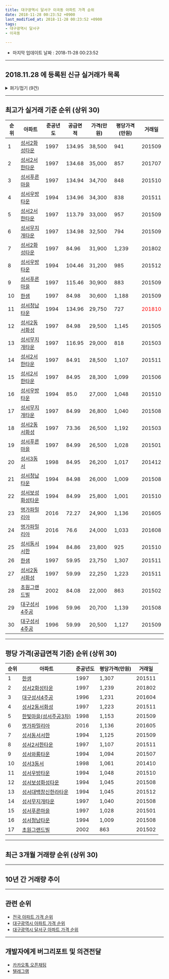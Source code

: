 ```yaml
---
title: 대구광역시 달서구 이곡동 아파트 가격 순위
date: 2018-11-28 00:23:52 +0900
last_modified_at: 2018-11-28 00:23:52 +0900
tags:
- 대구광역시 달서구
- 이곡동

---
```


* 마지막 업데이트 날짜 : 2018-11-28 00:23:52

---

## 2018.11.28 에 등록된 신규 실거래가 목록

<details>
<summary>펴기/접기 (9건)</summary>
<div markdown="1">

|아파트|준공년도|공급면적|가격(만원)|평당가격(만원)|거래일|
|---|---|---|---|---|---|
|[성서보성화성타운](https://search.naver.com/search.naver?query=%EB%8C%80%EA%B5%AC%EA%B4%91%EC%97%AD%EC%8B%9C+%EB%8B%AC%EC%84%9C%EA%B5%AC+%EC%9D%B4%EA%B3%A1%EB%8F%99+%EC%84%B1%EC%84%9C%EB%B3%B4%EC%84%B1%ED%99%94%EC%84%B1%ED%83%80%EC%9A%B4)|1994|59.95|15,600|858|<span style="color:red">201811</span>|
|[성서우방타운](https://search.naver.com/search.naver?query=%EB%8C%80%EA%B5%AC%EA%B4%91%EC%97%AD%EC%8B%9C+%EB%8B%AC%EC%84%9C%EA%B5%AC+%EC%9D%B4%EA%B3%A1%EB%8F%99+%EC%84%B1%EC%84%9C%EC%9A%B0%EB%B0%A9%ED%83%80%EC%9A%B4)|1994|85.0|24,900|966|<span style="color:red">201811</span>|
|[한샘](https://search.naver.com/search.naver?query=%EB%8C%80%EA%B5%AC%EA%B4%91%EC%97%AD%EC%8B%9C+%EB%8B%AC%EC%84%9C%EA%B5%AC+%EC%9D%B4%EA%B3%A1%EB%8F%99+%ED%95%9C%EC%83%98)|1997|84.98|25,500|990|<span style="color:red">201810</span>|
|[성서2동서화성](https://search.naver.com/search.naver?query=%EB%8C%80%EA%B5%AC%EA%B4%91%EC%97%AD%EC%8B%9C+%EB%8B%AC%EC%84%9C%EA%B5%AC+%EC%9D%B4%EA%B3%A1%EB%8F%99+%EC%84%B1%EC%84%9C2%EB%8F%99%EC%84%9C%ED%99%94%EC%84%B1)|1997|59.99|19,100|1,050|<span style="color:red">201810</span>|
|[한빛마을(성서주공3차)](https://search.naver.com/search.naver?query=%EB%8C%80%EA%B5%AC%EA%B4%91%EC%97%AD%EC%8B%9C+%EB%8B%AC%EC%84%9C%EA%B5%AC+%EC%9D%B4%EA%B3%A1%EB%8F%99+%ED%95%9C%EB%B9%9B%EB%A7%88%EC%9D%84%28%EC%84%B1%EC%84%9C%EC%A3%BC%EA%B3%B53%EC%B0%A8%29)|1998|59.99|17,400|957|<span style="color:red">201810</span>|
|[성서3동서](https://search.naver.com/search.naver?query=%EB%8C%80%EA%B5%AC%EA%B4%91%EC%97%AD%EC%8B%9C+%EB%8B%AC%EC%84%9C%EA%B5%AC+%EC%9D%B4%EA%B3%A1%EB%8F%99+%EC%84%B1%EC%84%9C3%EB%8F%99%EC%84%9C)|1998|59.98|18,000|990|<span style="color:red">201810</span>|
|[성서동서서한](https://search.naver.com/search.naver?query=%EB%8C%80%EA%B5%AC%EA%B4%91%EC%97%AD%EC%8B%9C+%EB%8B%AC%EC%84%9C%EA%B5%AC+%EC%9D%B4%EA%B3%A1%EB%8F%99+%EC%84%B1%EC%84%9C%EB%8F%99%EC%84%9C%EC%84%9C%ED%95%9C)|1994|56.34|14,800|866|<span style="color:red">201810</span>|
|[한빛마을(성서주공3차)](https://search.naver.com/search.naver?query=%EB%8C%80%EA%B5%AC%EA%B4%91%EC%97%AD%EC%8B%9C+%EB%8B%AC%EC%84%9C%EA%B5%AC+%EC%9D%B4%EA%B3%A1%EB%8F%99+%ED%95%9C%EB%B9%9B%EB%A7%88%EC%9D%84%28%EC%84%B1%EC%84%9C%EC%A3%BC%EA%B3%B53%EC%B0%A8%29)|1998|59.99|15,470|850|<span style="color:red">201810</span>|
|[한샘](https://search.naver.com/search.naver?query=%EB%8C%80%EA%B5%AC%EA%B4%91%EC%97%AD%EC%8B%9C+%EB%8B%AC%EC%84%9C%EA%B5%AC+%EC%9D%B4%EA%B3%A1%EB%8F%99+%ED%95%9C%EC%83%98)|1997|59.95|19,300|1,062|<span style="color:red">201810</span>|


</div>
</details>

---

## 최고가 실거래 기준 순위 (상위 30)


|순위|아파트|준공년도|공급면적|가격(만원)|평당가격(만원)|거래일|
|---|---|---|---|---|---|---|
|1|[성서2화성타운](https://search.naver.com/search.naver?query=%EB%8C%80%EA%B5%AC%EA%B4%91%EC%97%AD%EC%8B%9C+%EB%8B%AC%EC%84%9C%EA%B5%AC+%EC%9D%B4%EA%B3%A1%EB%8F%99+%EC%84%B1%EC%84%9C2%ED%99%94%EC%84%B1%ED%83%80%EC%9A%B4)|1997|134.95|38,500|941|201509|
|2|[성서2서한타운](https://search.naver.com/search.naver?query=%EB%8C%80%EA%B5%AC%EA%B4%91%EC%97%AD%EC%8B%9C+%EB%8B%AC%EC%84%9C%EA%B5%AC+%EC%9D%B4%EA%B3%A1%EB%8F%99+%EC%84%B1%EC%84%9C2%EC%84%9C%ED%95%9C%ED%83%80%EC%9A%B4)|1997|134.68|35,000|857|201707|
|3|[성서푸른마을](https://search.naver.com/search.naver?query=%EB%8C%80%EA%B5%AC%EA%B4%91%EC%97%AD%EC%8B%9C+%EB%8B%AC%EC%84%9C%EA%B5%AC+%EC%9D%B4%EA%B3%A1%EB%8F%99+%EC%84%B1%EC%84%9C%ED%91%B8%EB%A5%B8%EB%A7%88%EC%9D%84)|1997|134.94|34,700|848|201510|
|4|[성서우방타운](https://search.naver.com/search.naver?query=%EB%8C%80%EA%B5%AC%EA%B4%91%EC%97%AD%EC%8B%9C+%EB%8B%AC%EC%84%9C%EA%B5%AC+%EC%9D%B4%EA%B3%A1%EB%8F%99+%EC%84%B1%EC%84%9C%EC%9A%B0%EB%B0%A9%ED%83%80%EC%9A%B4)|1994|134.96|34,300|838|201511|
|5|[성서2서한타운](https://search.naver.com/search.naver?query=%EB%8C%80%EA%B5%AC%EA%B4%91%EC%97%AD%EC%8B%9C+%EB%8B%AC%EC%84%9C%EA%B5%AC+%EC%9D%B4%EA%B3%A1%EB%8F%99+%EC%84%B1%EC%84%9C2%EC%84%9C%ED%95%9C%ED%83%80%EC%9A%B4)|1997|113.79|33,000|957|201509|
|6|[성서무지개타운](https://search.naver.com/search.naver?query=%EB%8C%80%EA%B5%AC%EA%B4%91%EC%97%AD%EC%8B%9C+%EB%8B%AC%EC%84%9C%EA%B5%AC+%EC%9D%B4%EA%B3%A1%EB%8F%99+%EC%84%B1%EC%84%9C%EB%AC%B4%EC%A7%80%EA%B0%9C%ED%83%80%EC%9A%B4)|1997|134.98|32,500|794|201509|
|7|[성서2화성타운](https://search.naver.com/search.naver?query=%EB%8C%80%EA%B5%AC%EA%B4%91%EC%97%AD%EC%8B%9C+%EB%8B%AC%EC%84%9C%EA%B5%AC+%EC%9D%B4%EA%B3%A1%EB%8F%99+%EC%84%B1%EC%84%9C2%ED%99%94%EC%84%B1%ED%83%80%EC%9A%B4)|1997|84.96|31,900|1,239|201802|
|8|[성서우방타운](https://search.naver.com/search.naver?query=%EB%8C%80%EA%B5%AC%EA%B4%91%EC%97%AD%EC%8B%9C+%EB%8B%AC%EC%84%9C%EA%B5%AC+%EC%9D%B4%EA%B3%A1%EB%8F%99+%EC%84%B1%EC%84%9C%EC%9A%B0%EB%B0%A9%ED%83%80%EC%9A%B4)|1994|104.46|31,200|985|201512|
|9|[성서푸른마을](https://search.naver.com/search.naver?query=%EB%8C%80%EA%B5%AC%EA%B4%91%EC%97%AD%EC%8B%9C+%EB%8B%AC%EC%84%9C%EA%B5%AC+%EC%9D%B4%EA%B3%A1%EB%8F%99+%EC%84%B1%EC%84%9C%ED%91%B8%EB%A5%B8%EB%A7%88%EC%9D%84)|1997|115.46|30,900|883|201509|
|10|[한샘](https://search.naver.com/search.naver?query=%EB%8C%80%EA%B5%AC%EA%B4%91%EC%97%AD%EC%8B%9C+%EB%8B%AC%EC%84%9C%EA%B5%AC+%EC%9D%B4%EA%B3%A1%EB%8F%99+%ED%95%9C%EC%83%98)|1997|84.98|30,600|1,188|201509|
|11|[성서청남타운](https://search.naver.com/search.naver?query=%EB%8C%80%EA%B5%AC%EA%B4%91%EC%97%AD%EC%8B%9C+%EB%8B%AC%EC%84%9C%EA%B5%AC+%EC%9D%B4%EA%B3%A1%EB%8F%99+%EC%84%B1%EC%84%9C%EC%B2%AD%EB%82%A8%ED%83%80%EC%9A%B4)|1994|134.96|29,750|727|<span style="color:red">201810</span>|
|12|[성서2동서화성](https://search.naver.com/search.naver?query=%EB%8C%80%EA%B5%AC%EA%B4%91%EC%97%AD%EC%8B%9C+%EB%8B%AC%EC%84%9C%EA%B5%AC+%EC%9D%B4%EA%B3%A1%EB%8F%99+%EC%84%B1%EC%84%9C2%EB%8F%99%EC%84%9C%ED%99%94%EC%84%B1)|1997|84.98|29,500|1,145|201505|
|13|[성서무지개타운](https://search.naver.com/search.naver?query=%EB%8C%80%EA%B5%AC%EA%B4%91%EC%97%AD%EC%8B%9C+%EB%8B%AC%EC%84%9C%EA%B5%AC+%EC%9D%B4%EA%B3%A1%EB%8F%99+%EC%84%B1%EC%84%9C%EB%AC%B4%EC%A7%80%EA%B0%9C%ED%83%80%EC%9A%B4)|1997|116.95|29,000|818|201503|
|14|[성서2서한타운](https://search.naver.com/search.naver?query=%EB%8C%80%EA%B5%AC%EA%B4%91%EC%97%AD%EC%8B%9C+%EB%8B%AC%EC%84%9C%EA%B5%AC+%EC%9D%B4%EA%B3%A1%EB%8F%99+%EC%84%B1%EC%84%9C2%EC%84%9C%ED%95%9C%ED%83%80%EC%9A%B4)|1997|84.91|28,500|1,107|201511|
|15|[성서2서한타운](https://search.naver.com/search.naver?query=%EB%8C%80%EA%B5%AC%EA%B4%91%EC%97%AD%EC%8B%9C+%EB%8B%AC%EC%84%9C%EA%B5%AC+%EC%9D%B4%EA%B3%A1%EB%8F%99+%EC%84%B1%EC%84%9C2%EC%84%9C%ED%95%9C%ED%83%80%EC%9A%B4)|1997|84.95|28,300|1,099|201506|
|16|[성서우방타운](https://search.naver.com/search.naver?query=%EB%8C%80%EA%B5%AC%EA%B4%91%EC%97%AD%EC%8B%9C+%EB%8B%AC%EC%84%9C%EA%B5%AC+%EC%9D%B4%EA%B3%A1%EB%8F%99+%EC%84%B1%EC%84%9C%EC%9A%B0%EB%B0%A9%ED%83%80%EC%9A%B4)|1994|85.0|27,000|1,048|201510|
|17|[성서무지개타운](https://search.naver.com/search.naver?query=%EB%8C%80%EA%B5%AC%EA%B4%91%EC%97%AD%EC%8B%9C+%EB%8B%AC%EC%84%9C%EA%B5%AC+%EC%9D%B4%EA%B3%A1%EB%8F%99+%EC%84%B1%EC%84%9C%EB%AC%B4%EC%A7%80%EA%B0%9C%ED%83%80%EC%9A%B4)|1997|84.99|26,800|1,040|201508|
|18|[성서2동서화성](https://search.naver.com/search.naver?query=%EB%8C%80%EA%B5%AC%EA%B4%91%EC%97%AD%EC%8B%9C+%EB%8B%AC%EC%84%9C%EA%B5%AC+%EC%9D%B4%EA%B3%A1%EB%8F%99+%EC%84%B1%EC%84%9C2%EB%8F%99%EC%84%9C%ED%99%94%EC%84%B1)|1997|73.36|26,500|1,192|201503|
|19|[성서푸른마을](https://search.naver.com/search.naver?query=%EB%8C%80%EA%B5%AC%EA%B4%91%EC%97%AD%EC%8B%9C+%EB%8B%AC%EC%84%9C%EA%B5%AC+%EC%9D%B4%EA%B3%A1%EB%8F%99+%EC%84%B1%EC%84%9C%ED%91%B8%EB%A5%B8%EB%A7%88%EC%9D%84)|1997|84.99|26,500|1,028|201501|
|20|[성서3동서](https://search.naver.com/search.naver?query=%EB%8C%80%EA%B5%AC%EA%B4%91%EC%97%AD%EC%8B%9C+%EB%8B%AC%EC%84%9C%EA%B5%AC+%EC%9D%B4%EA%B3%A1%EB%8F%99+%EC%84%B1%EC%84%9C3%EB%8F%99%EC%84%9C)|1998|84.95|26,200|1,017|201412|
|21|[성서청남타운](https://search.naver.com/search.naver?query=%EB%8C%80%EA%B5%AC%EA%B4%91%EC%97%AD%EC%8B%9C+%EB%8B%AC%EC%84%9C%EA%B5%AC+%EC%9D%B4%EA%B3%A1%EB%8F%99+%EC%84%B1%EC%84%9C%EC%B2%AD%EB%82%A8%ED%83%80%EC%9A%B4)|1994|84.98|26,000|1,009|201508|
|22|[성서보성화성타운](https://search.naver.com/search.naver?query=%EB%8C%80%EA%B5%AC%EA%B4%91%EC%97%AD%EC%8B%9C+%EB%8B%AC%EC%84%9C%EA%B5%AC+%EC%9D%B4%EA%B3%A1%EB%8F%99+%EC%84%B1%EC%84%9C%EB%B3%B4%EC%84%B1%ED%99%94%EC%84%B1%ED%83%80%EC%9A%B4)|1994|84.99|25,800|1,001|201510|
|23|[명가파밀리아](https://search.naver.com/search.naver?query=%EB%8C%80%EA%B5%AC%EA%B4%91%EC%97%AD%EC%8B%9C+%EB%8B%AC%EC%84%9C%EA%B5%AC+%EC%9D%B4%EA%B3%A1%EB%8F%99+%EB%AA%85%EA%B0%80%ED%8C%8C%EB%B0%80%EB%A6%AC%EC%95%84)|2016|72.27|24,900|1,136|201605|
|24|[명가파밀리아](https://search.naver.com/search.naver?query=%EB%8C%80%EA%B5%AC%EA%B4%91%EC%97%AD%EC%8B%9C+%EB%8B%AC%EC%84%9C%EA%B5%AC+%EC%9D%B4%EA%B3%A1%EB%8F%99+%EB%AA%85%EA%B0%80%ED%8C%8C%EB%B0%80%EB%A6%AC%EC%95%84)|2016|76.6|24,000|1,033|201608|
|25|[성서동서서한](https://search.naver.com/search.naver?query=%EB%8C%80%EA%B5%AC%EA%B4%91%EC%97%AD%EC%8B%9C+%EB%8B%AC%EC%84%9C%EA%B5%AC+%EC%9D%B4%EA%B3%A1%EB%8F%99+%EC%84%B1%EC%84%9C%EB%8F%99%EC%84%9C%EC%84%9C%ED%95%9C)|1994|84.86|23,800|925|201510|
|26|[한샘](https://search.naver.com/search.naver?query=%EB%8C%80%EA%B5%AC%EA%B4%91%EC%97%AD%EC%8B%9C+%EB%8B%AC%EC%84%9C%EA%B5%AC+%EC%9D%B4%EA%B3%A1%EB%8F%99+%ED%95%9C%EC%83%98)|1997|59.95|23,750|1,307|201511|
|27|[성서2동서화성](https://search.naver.com/search.naver?query=%EB%8C%80%EA%B5%AC%EA%B4%91%EC%97%AD%EC%8B%9C+%EB%8B%AC%EC%84%9C%EA%B5%AC+%EC%9D%B4%EA%B3%A1%EB%8F%99+%EC%84%B1%EC%84%9C2%EB%8F%99%EC%84%9C%ED%99%94%EC%84%B1)|1997|59.99|22,250|1,223|201511|
|28|[초원그랜드빌](https://search.naver.com/search.naver?query=%EB%8C%80%EA%B5%AC%EA%B4%91%EC%97%AD%EC%8B%9C+%EB%8B%AC%EC%84%9C%EA%B5%AC+%EC%9D%B4%EA%B3%A1%EB%8F%99+%EC%B4%88%EC%9B%90%EA%B7%B8%EB%9E%9C%EB%93%9C%EB%B9%8C)|2002|84.08|22,000|863|201502|
|29|[대구성서4주공](https://search.naver.com/search.naver?query=%EB%8C%80%EA%B5%AC%EA%B4%91%EC%97%AD%EC%8B%9C+%EB%8B%AC%EC%84%9C%EA%B5%AC+%EC%9D%B4%EA%B3%A1%EB%8F%99+%EB%8C%80%EA%B5%AC%EC%84%B1%EC%84%9C4%EC%A3%BC%EA%B3%B5)|1996|59.96|20,700|1,139|201508|
|30|[대구성서4주공](https://search.naver.com/search.naver?query=%EB%8C%80%EA%B5%AC%EA%B4%91%EC%97%AD%EC%8B%9C+%EB%8B%AC%EC%84%9C%EA%B5%AC+%EC%9D%B4%EA%B3%A1%EB%8F%99+%EB%8C%80%EA%B5%AC%EC%84%B1%EC%84%9C4%EC%A3%BC%EA%B3%B5)|1996|59.99|20,500|1,127|201509|


---

## 평당 가격(공급면적 기준) 순위 (상위 30)


|순위|아파트|준공년도|평당가격(만원)|거래일|
|---|---|---|---|---|
|1|[한샘](https://search.naver.com/search.naver?query=%EB%8C%80%EA%B5%AC%EA%B4%91%EC%97%AD%EC%8B%9C+%EB%8B%AC%EC%84%9C%EA%B5%AC+%EC%9D%B4%EA%B3%A1%EB%8F%99+%ED%95%9C%EC%83%98)|1997|1,307|201511|
|2|[성서2화성타운](https://search.naver.com/search.naver?query=%EB%8C%80%EA%B5%AC%EA%B4%91%EC%97%AD%EC%8B%9C+%EB%8B%AC%EC%84%9C%EA%B5%AC+%EC%9D%B4%EA%B3%A1%EB%8F%99+%EC%84%B1%EC%84%9C2%ED%99%94%EC%84%B1%ED%83%80%EC%9A%B4)|1997|1,239|201802|
|3|[대구성서4주공](https://search.naver.com/search.naver?query=%EB%8C%80%EA%B5%AC%EA%B4%91%EC%97%AD%EC%8B%9C+%EB%8B%AC%EC%84%9C%EA%B5%AC+%EC%9D%B4%EA%B3%A1%EB%8F%99+%EB%8C%80%EA%B5%AC%EC%84%B1%EC%84%9C4%EC%A3%BC%EA%B3%B5)|1996|1,231|201604|
|4|[성서2동서화성](https://search.naver.com/search.naver?query=%EB%8C%80%EA%B5%AC%EA%B4%91%EC%97%AD%EC%8B%9C+%EB%8B%AC%EC%84%9C%EA%B5%AC+%EC%9D%B4%EA%B3%A1%EB%8F%99+%EC%84%B1%EC%84%9C2%EB%8F%99%EC%84%9C%ED%99%94%EC%84%B1)|1997|1,223|201511|
|5|[한빛마을(성서주공3차)](https://search.naver.com/search.naver?query=%EB%8C%80%EA%B5%AC%EA%B4%91%EC%97%AD%EC%8B%9C+%EB%8B%AC%EC%84%9C%EA%B5%AC+%EC%9D%B4%EA%B3%A1%EB%8F%99+%ED%95%9C%EB%B9%9B%EB%A7%88%EC%9D%84%28%EC%84%B1%EC%84%9C%EC%A3%BC%EA%B3%B53%EC%B0%A8%29)|1998|1,153|201509|
|6|[명가파밀리아](https://search.naver.com/search.naver?query=%EB%8C%80%EA%B5%AC%EA%B4%91%EC%97%AD%EC%8B%9C+%EB%8B%AC%EC%84%9C%EA%B5%AC+%EC%9D%B4%EA%B3%A1%EB%8F%99+%EB%AA%85%EA%B0%80%ED%8C%8C%EB%B0%80%EB%A6%AC%EC%95%84)|2016|1,136|201605|
|7|[성서동서서한](https://search.naver.com/search.naver?query=%EB%8C%80%EA%B5%AC%EA%B4%91%EC%97%AD%EC%8B%9C+%EB%8B%AC%EC%84%9C%EA%B5%AC+%EC%9D%B4%EA%B3%A1%EB%8F%99+%EC%84%B1%EC%84%9C%EB%8F%99%EC%84%9C%EC%84%9C%ED%95%9C)|1994|1,125|201509|
|8|[성서2서한타운](https://search.naver.com/search.naver?query=%EB%8C%80%EA%B5%AC%EA%B4%91%EC%97%AD%EC%8B%9C+%EB%8B%AC%EC%84%9C%EA%B5%AC+%EC%9D%B4%EA%B3%A1%EB%8F%99+%EC%84%B1%EC%84%9C2%EC%84%9C%ED%95%9C%ED%83%80%EC%9A%B4)|1997|1,107|201511|
|9|[성서와룡타운](https://search.naver.com/search.naver?query=%EB%8C%80%EA%B5%AC%EA%B4%91%EC%97%AD%EC%8B%9C+%EB%8B%AC%EC%84%9C%EA%B5%AC+%EC%9D%B4%EA%B3%A1%EB%8F%99+%EC%84%B1%EC%84%9C%EC%99%80%EB%A3%A1%ED%83%80%EC%9A%B4)|1994|1,094|201507|
|10|[성서3동서](https://search.naver.com/search.naver?query=%EB%8C%80%EA%B5%AC%EA%B4%91%EC%97%AD%EC%8B%9C+%EB%8B%AC%EC%84%9C%EA%B5%AC+%EC%9D%B4%EA%B3%A1%EB%8F%99+%EC%84%B1%EC%84%9C3%EB%8F%99%EC%84%9C)|1998|1,061|201410|
|11|[성서우방타운](https://search.naver.com/search.naver?query=%EB%8C%80%EA%B5%AC%EA%B4%91%EC%97%AD%EC%8B%9C+%EB%8B%AC%EC%84%9C%EA%B5%AC+%EC%9D%B4%EA%B3%A1%EB%8F%99+%EC%84%B1%EC%84%9C%EC%9A%B0%EB%B0%A9%ED%83%80%EC%9A%B4)|1994|1,048|201510|
|12|[성서보성화성타운](https://search.naver.com/search.naver?query=%EB%8C%80%EA%B5%AC%EA%B4%91%EC%97%AD%EC%8B%9C+%EB%8B%AC%EC%84%9C%EA%B5%AC+%EC%9D%B4%EA%B3%A1%EB%8F%99+%EC%84%B1%EC%84%9C%EB%B3%B4%EC%84%B1%ED%99%94%EC%84%B1%ED%83%80%EC%9A%B4)|1994|1,045|201508|
|13|[성서대백창신한라타운](https://search.naver.com/search.naver?query=%EB%8C%80%EA%B5%AC%EA%B4%91%EC%97%AD%EC%8B%9C+%EB%8B%AC%EC%84%9C%EA%B5%AC+%EC%9D%B4%EA%B3%A1%EB%8F%99+%EC%84%B1%EC%84%9C%EB%8C%80%EB%B0%B1%EC%B0%BD%EC%8B%A0%ED%95%9C%EB%9D%BC%ED%83%80%EC%9A%B4)|1994|1,045|201512|
|14|[성서무지개타운](https://search.naver.com/search.naver?query=%EB%8C%80%EA%B5%AC%EA%B4%91%EC%97%AD%EC%8B%9C+%EB%8B%AC%EC%84%9C%EA%B5%AC+%EC%9D%B4%EA%B3%A1%EB%8F%99+%EC%84%B1%EC%84%9C%EB%AC%B4%EC%A7%80%EA%B0%9C%ED%83%80%EC%9A%B4)|1997|1,040|201508|
|15|[성서푸른마을](https://search.naver.com/search.naver?query=%EB%8C%80%EA%B5%AC%EA%B4%91%EC%97%AD%EC%8B%9C+%EB%8B%AC%EC%84%9C%EA%B5%AC+%EC%9D%B4%EA%B3%A1%EB%8F%99+%EC%84%B1%EC%84%9C%ED%91%B8%EB%A5%B8%EB%A7%88%EC%9D%84)|1997|1,028|201501|
|16|[성서청남타운](https://search.naver.com/search.naver?query=%EB%8C%80%EA%B5%AC%EA%B4%91%EC%97%AD%EC%8B%9C+%EB%8B%AC%EC%84%9C%EA%B5%AC+%EC%9D%B4%EA%B3%A1%EB%8F%99+%EC%84%B1%EC%84%9C%EC%B2%AD%EB%82%A8%ED%83%80%EC%9A%B4)|1994|1,009|201508|
|17|[초원그랜드빌](https://search.naver.com/search.naver?query=%EB%8C%80%EA%B5%AC%EA%B4%91%EC%97%AD%EC%8B%9C+%EB%8B%AC%EC%84%9C%EA%B5%AC+%EC%9D%B4%EA%B3%A1%EB%8F%99+%EC%B4%88%EC%9B%90%EA%B7%B8%EB%9E%9C%EB%93%9C%EB%B9%8C)|2002|863|201502|


---

## 최근 3개월 거래량 순위 (상위 30)


<div style="width:100%;">
    <canvas id="deal_count_ranking" height="250"></canvas>
</div>


<script>
new Chart(document.getElementById("deal_count_ranking"), {
    type: 'horizontalBar',
    data: {
        labels: ['한빛마을(성서주공3차)', '성서2동서화성', '성서대백창신한라타운', '한샘', '성서동서서한', '대구성서4주공', '성서보성화성타운', '성서우방타운', '성서와룡타운', '성서무지개타운', '성서청남타운', '성서2서한타운', '성서3동서', '성서푸른마을', '성서2화성타운'],
        datasets: [{
            label: '실거래 수',
            data: [18, 12, 11, 9, 8, 8, 7, 6, 6, 5, 5, 4, 4, 3, 2],
            borderColor: "rgba(255, 0, 128, 1)",
            backgroundColor: "rgba(255, 0, 128, 0.5)",
            fill: false,
        }]
    },
    options: {
        responsive: true,
        title: {
            display: true,
            text: '최근 3개월 거래량 순위'
        },
        tooltips: {
            mode: 'index',
            intersect: false,
            callbacks: {
                title: function(tooltipItems, data) {
                    return "실거래 수:";
                },
                label: function(tooltipItem, data) {
                    return data.labels[tooltipItem.index] + ": " + tooltipItem.xLabel;
                }
            }
        },
        hover: {
            mode: 'nearest',
            intersect: true
        },
        scales: {
            xAxes: [{
                display: true,
                scaleLabel: {
                    display: true,
                    labelString: '실거래 수'
                },
                ticks: {
                    suggestedMin: 0,
                }
            }],
            yAxes: [{
                display: true,
                ticks: {
                    autoSkip: false,
                    callback: function(value, index, values) {
                        if (value.length > 15)
                            return value.substr(0, 13) + "...";
                        else
                            return value;
                    }
                },
                scaleLabel: {
                    display: false,
                }
            }]
        }
    }
});

</script>


---

## 10년 간 거래량 추이


<div style="width:100%;">
    <canvas id="deal_progress" height="250"></canvas>
</div>

<script>
new Chart(document.getElementById("deal_progress"), {
    type: 'line',
    data: {
        labels: ['200811','200812','200901','200902','200903','200904','200905','200906','200907','200908','200909','200910','200911','200912','201001','201002','201003','201004','201005','201006','201007','201008','201009','201010','201011','201012','201101','201102','201103','201104','201105','201106','201107','201108','201109','201110','201111','201112','201201','201202','201203','201204','201205','201206','201207','201208','201209','201210','201211','201212','201301','201302','201303','201304','201305','201306','201307','201308','201309','201310','201311','201312','201401','201402','201403','201404','201405','201406','201407','201408','201409','201410','201411','201412','201501','201502','201503','201504','201505','201506','201507','201508','201509','201510','201511','201512','201601','201602','201603','201604','201605','201606','201607','201608','201609','201610','201611','201612','201701','201702','201703','201704','201705','201706','201707','201708','201709','201710','201711','201712','201801','201802','201803','201804','201805','201806','201807','201808','201809','201810','201811'],
        datasets: [{
            label: '실거래 수',
            pointRadius: 1,
            data: [26, 23, 48, 72, 66, 88, 70, 72, 62, 83, 69, 60, 53, 55, 59, 73, 89, 52, 59, 50, 58, 78, 65, 98, 92, 91, 134, 96, 97, 73, 77, 60, 78, 76, 85, 60, 47, 55, 60, 83, 95, 54, 49, 52, 45, 55, 52, 97, 67, 58, 59, 75, 84, 76, 66, 52, 60, 49, 74, 67, 54, 47, 54, 67, 54, 42, 46, 39, 56, 74, 66, 72, 60, 65, 80, 56, 112, 74, 60, 71, 68, 64, 47, 43, 25, 21, 18, 20, 33, 42, 42, 34, 45, 53, 54, 70, 47, 39, 36, 50, 43, 49, 69, 88, 82, 77, 69, 47, 47, 39, 63, 64, 90, 62, 50, 59, 54, 54, 52, 45, 11],
            borderColor: "rgba(255, 201, 14, 1)",
            backgroundColor: "rgba(255, 201, 14, 0.5)",
            fill: true,
        }]
    },
    options: {
        responsive: true,
        title: {
            display: true,
            text: '10년간 거래량 추이'
        },
        tooltips: {
            mode: 'index',
            intersect: false,
        },
        hover: {
            mode: 'nearest',
            intersect: true
        },
        scales: {
            xAxes: [{
                display: true,
                scaleLabel: {
                    display: true,
                    labelString: '년/월'
                }
            }],
            yAxes: [{
                display: true,
                ticks: {
                    suggestedMin: 0,
                },
                scaleLabel: {
                    display: true,
                    labelString: '실거래 수'
                }
            }]
        }
    }
});

</script>


---

## 관련 순위

- [전국 아파트 가격 순위](https://inasie.github.io/apt-ranking/전국)
- [대구광역시 아파트 가격 순위](https://inasie.github.io/apt-ranking/대구광역시)
- [대구광역시 달서구 아파트 가격 순위](https://inasie.github.io/apt-ranking/대구광역시-달서구)


---

## 개발자에게 버그리포트 및 의견전달

- [카카오톡 오픈채팅](https://open.kakao.com/o/gLJUAP4)
- [텔레그램](https://t.me/inasie)

